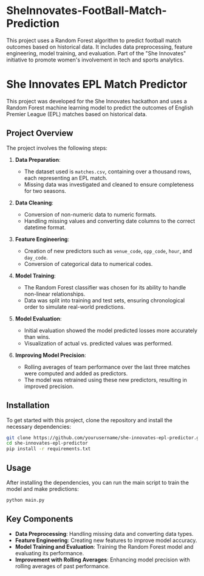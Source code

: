 # SheInnovates-FootBall-Match-Prediction
This project uses a Random Forest algorithm to predict football match outcomes based on historical data. It includes data preprocessing, feature engineering, model training, and evaluation. Part of the "She Innovates" initiative to promote women's involvement in tech and sports analytics.

# She Innovates EPL Match Predictor

This project was developed for the She Innovates hackathon and uses a Random Forest machine learning model to predict the outcomes of English Premier League (EPL) matches based on historical data.

## Project Overview

The project involves the following steps:

1. **Data Preparation**:
    - The dataset used is `matches.csv`, containing over a thousand rows, each representing an EPL match.
    - Missing data was investigated and cleaned to ensure completeness for two seasons.

2. **Data Cleaning**:
    - Conversion of non-numeric data to numeric formats.
    - Handling missing values and converting date columns to the correct datetime format.

3. **Feature Engineering**:
    - Creation of new predictors such as `venue_code`, `opp_code`, `hour`, and `day_code`.
    - Conversion of categorical data to numerical codes.

4. **Model Training**:
    - The Random Forest classifier was chosen for its ability to handle non-linear relationships.
    - Data was split into training and test sets, ensuring chronological order to simulate real-world predictions.

5. **Model Evaluation**:
    - Initial evaluation showed the model predicted losses more accurately than wins.
    - Visualization of actual vs. predicted values was performed.

6. **Improving Model Precision**:
    - Rolling averages of team performance over the last three matches were computed and added as predictors.
    - The model was retrained using these new predictors, resulting in improved precision.

## Installation

To get started with this project, clone the repository and install the necessary dependencies:
```bash
git clone https://github.com/yourusername/she-innovates-epl-predictor.git
cd she-innovates-epl-predictor
pip install -r requirements.txt
```

## Usage

After installing the dependencies, you can run the main script to train the model and make predictions:
```bash
python main.py
```

## Key Components

- **Data Preprocessing**: Handling missing data and converting data types.
- **Feature Engineering**: Creating new features to improve model accuracy.
- **Model Training and Evaluation**: Training the Random Forest model and evaluating its performance.
- **Improvement with Rolling Averages**: Enhancing model precision with rolling averages of past performance.





